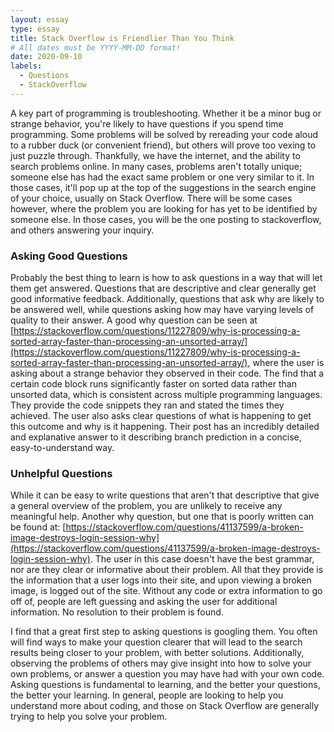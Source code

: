 ```yaml
---
layout: essay
type: essay
title: Stack Overflow is Friendlier Than You Think
# All dates must be YYYY-MM-DD format!
date: 2020-09-10
labels:
  - Questions
  - StackOverflow
---
```


A key part of programming is troubleshooting. Whether it be a minor bug or strange behavior, you're likely to have questions if you spend time programming. Some problems will be solved by rereading your code aloud to a rubber duck (or convenient friend), but others will prove too vexing to just puzzle through. Thankfully, we have the internet, and the ability to search problems online. In many cases, problems aren't totally unique; someone else has had the exact same problem or one very similar to it. In those cases, it'll pop up at the top of the suggestions in the search engine of your choice, usually on Stack Overflow. There will be some cases however, where the problem you are looking for has yet to be identified by someone else. In those cases, you will be the one posting to stackoverflow, and others answering your inquiry.

### Asking Good Questions

Probably the best thing to learn is how to ask questions in a way that will let them get answered. Questions that are descriptive and clear generally get good informative feedback. Additionally, questions that ask why are likely to be answered well, while questions asking how may have varying levels of quality to their answer. 
A good why question can be seen at [https://stackoverflow.com/questions/11227809/why-is-processing-a-sorted-array-faster-than-processing-an-unsorted-array/](https://stackoverflow.com/questions/11227809/why-is-processing-a-sorted-array-faster-than-processing-an-unsorted-array/), where the user is asking about a strange behavior they observed in their code. The find that a certain code block runs significantly faster on sorted data rather than unsorted data, which is consistent across multiple programming languages. They provide the code snippets they ran and stated the times they achieved. The user also asks clear questions of what is happening to get this outcome and why is it happening. Their post has an incredibly detailed and explanative answer to it describing branch prediction in a concise, easy-to-understand way. 

### Unhelpful Questions

While it can be easy to write questions that aren't that descriptive that give a general overview of the problem, you are unlikely to receive any meaningful help. Another why question, but one that is poorly written can be found at: [https://stackoverflow.com/questions/41137599/a-broken-image-destroys-login-session-why](https://stackoverflow.com/questions/41137599/a-broken-image-destroys-login-session-why). The user in this case doesn't have the best grammar, nor are they clear or informative about their problem. All that they provide is the information that a user logs into their site, and upon viewing a broken image, is logged out of the site. Without any code or extra information to go off of, people are left guessing and asking the user for additional information. No resolution to their problem is found.

I find that a great first step to asking questions is googling them. You often will find ways to make your question clearer that will lead to the search results being closer to your problem, with better solutions. Additionally, observing the problems of others may give insight into how to solve your own problems, or answer a question you may have had with your own code. Asking questions is fundamental to learning, and the better your questions, the better your learning. In general, people are looking to help you understand more about coding, and those on Stack Overflow are generally trying to help you solve your problem. 
